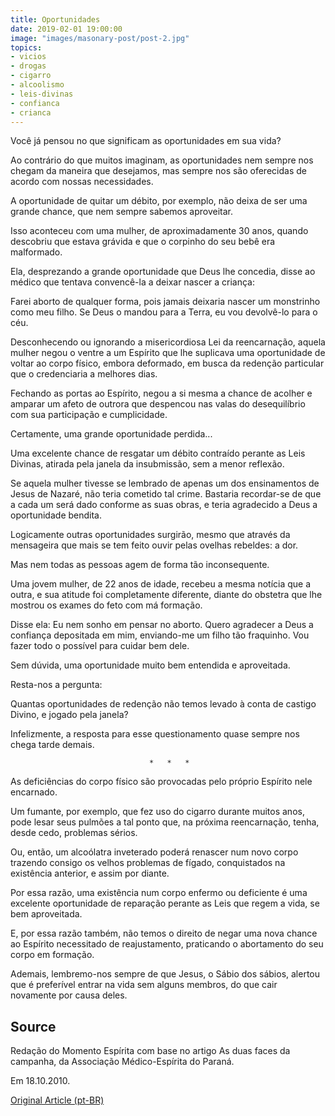 ```yaml
---
title: Oportunidades
date: 2019-02-01 19:00:00
image: "images/masonary-post/post-2.jpg"
topics: 
- vicios
- drogas
- cigarro
- alcoolismo
- leis-divinas
- confianca
- crianca
---
```


Você já pensou no que significam as oportunidades em sua vida?

Ao contrário do que muitos imaginam, as oportunidades nem sempre nos chegam da
maneira que desejamos, mas sempre nos são oferecidas de acordo com nossas
necessidades.

A oportunidade de quitar um débito, por exemplo, não deixa de ser uma grande
chance, que nem sempre sabemos aproveitar.

Isso aconteceu com uma mulher, de aproximadamente 30 anos, quando descobriu que
estava grávida e que o corpinho do seu bebê era malformado.

Ela, desprezando a grande oportunidade que Deus lhe concedia, disse ao médico
que tentava convencê-la a deixar nascer a criança:

Farei aborto de qualquer forma, pois jamais deixaria nascer um monstrinho como
meu filho. Se Deus o mandou para a Terra, eu vou devolvê-lo para o céu.

Desconhecendo ou ignorando a misericordiosa Lei da reencarnação, aquela mulher
negou o ventre a um Espírito que lhe suplicava uma oportunidade de voltar ao
corpo físico, embora deformado, em busca da redenção particular que o
credenciaria a melhores dias.

Fechando as portas ao Espírito, negou a si mesma a chance de acolher e amparar
um afeto de outrora que despencou nas valas do desequilíbrio com sua
participação e cumplicidade.

Certamente, uma grande oportunidade perdida...

Uma excelente chance de resgatar um débito contraído perante as Leis Divinas,
atirada pela janela da insubmissão, sem a menor reflexão.

Se aquela mulher tivesse se lembrado de apenas um dos ensinamentos de Jesus de
Nazaré, não teria cometido tal crime. Bastaria recordar-se de que a cada um
será dado conforme as suas obras, e teria agradecido a Deus a oportunidade
bendita.

Logicamente outras oportunidades surgirão, mesmo que através da mensageira que
mais se tem feito ouvir pelas ovelhas rebeldes: a dor.

Mas nem todas as pessoas agem de forma tão inconsequente.

Uma jovem mulher, de 22 anos de idade, recebeu a mesma notícia que a outra, e
sua atitude foi completamente diferente, diante do obstetra que lhe mostrou os
exames do feto com má formação.

Disse ela: Eu nem sonho em pensar no aborto. Quero agradecer a Deus a confiança
depositada em mim, enviando-me um filho tão fraquinho. Vou fazer todo o
possível para cuidar bem dele.

Sem dúvida, uma oportunidade muito bem entendida e aproveitada.

Resta-nos a pergunta:

Quantas oportunidades de redenção não temos levado à conta de castigo Divino, e
jogado pela janela?

Infelizmente, a resposta para esse questionamento quase sempre nos chega tarde
demais.

                                   *   *   *

As deficiências do corpo físico são provocadas pelo próprio Espírito nele
encarnado.

Um fumante, por exemplo, que fez uso do cigarro durante muitos anos, pode lesar
seus pulmões a tal ponto que, na próxima reencarnação, tenha, desde cedo,
problemas sérios.

Ou, então, um alcoólatra inveterado poderá renascer num novo corpo trazendo
consigo os velhos problemas de fígado, conquistados na existência anterior, e
assim por diante.

Por essa razão, uma existência num corpo enfermo ou deficiente é uma excelente
oportunidade de reparação perante as Leis que regem a vida, se bem aproveitada.

E, por essa razão também, não temos o direito de negar uma nova chance ao
Espírito necessitado de reajustamento, praticando o abortamento do seu corpo em
formação.

Ademais, lembremo-nos sempre de que Jesus, o Sábio dos sábios, alertou que é
preferível entrar na vida sem alguns membros, do que cair novamente por causa
deles.

## Source
Redação do Momento Espírita com base no artigo As
duas faces da campanha, da Associação Médico-Espírita do Paraná.

Em 18.10.2010.

[Original Article (pt-BR)](http://momento.com.br/pt/ler_texto.php?id=434)
